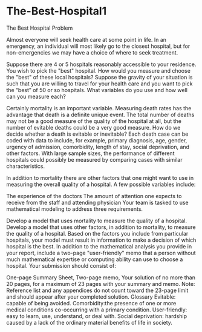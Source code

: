 # The-Best-Hospital1
The Best Hospital
Problem	 
 	
Almost everyone will seek health care at some point in life. In an emergency, an individual will most likely go to the closest hospital, but for non-emergencies we may have a choice of where to seek treatment.

Suppose there are 4 or 5 hospitals reasonably accessible to your residence. You wish to pick the "best" hospital. How would you measure and choose the "best" of these local hospitals? Suppose the gravity of your situation is such that you are willing to travel for your health care and you want to pick the “best” of 50 or so hospitals. What variables do you use and how well can you measure each?

Certainly mortality is an important variable. Measuring death rates has the advantage that death is a definite unique event. The total number of deaths may not be a good measure of the quality of the hospital at all, but the number of evitable deaths could be a very good measure. How do we decide whether a death is evitable or inevitable? Each death case can be coded with data to include, for example, primary diagnosis, age, gender, urgency of admission, comorbidity, length of stay, social deprivation, and other factors. With large sample sizes, the performance of different hospitals could possibly be measured by comparing cases with similar characteristics.

In addition to mortality there are other factors that one might want to use in measuring the overall quality of a hospital. A few possible variables include:

The experience of the doctors
The amount of attention one expects to receive from the staff and attending physician
Your team is tasked to use mathematical modeling to address three requirements.

Develop a model that uses mortality to measure the quality of a hospital.
Develop a model that uses other factors, in addition to mortality, to measure the quality of a hospital. Based on the factors you include from particular hospitals, your model must result in information to make a decision of which hospital is the best.
In addition to the mathematical analysis you provide in your report, include a two-page "user-friendly" memo that a person without much mathematical expertise or computing ability can use to choose a hospital.
Your submission should consist of:

One-page Summary Sheet,
Two-page memo,
Your solution of no more than 20 pages, for a maximum of 23 pages with your summary and memo.
Note: Reference list and any appendices do not count toward the 23-page limit and should appear after your completed solution.
Glossary
Evitable: capable of being avoided.
Comorbidity:the presence of one or more medical conditions co-occurring with a primary condition.
User-friendly: easy to learn, use, understand, or deal with.
Social deprivation: hardship caused by a lack of the ordinary material benefits of life in society.

